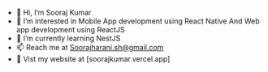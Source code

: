- 👋 Hi, I’m Sooraj Kumar
- 👀 I’m interested in Mobile App development using React Native And Web app development using ReactJS
- 🌱 I’m currently learning NestJS
- 📫 Reach me at Soorajharani.sh@gmail.com
- 💼 Vist my website at [soorajkumar.vercel.app]
<!---
Soorajharani/Soorajharani is a ✨ special ✨ repository because its `README.md` (this file) appears on your GitHub profile.
You can click the Preview link to take a look at your changes.
--->
